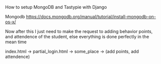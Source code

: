 How to setup MongoDB and Tastypie with Django 

Mongodb 
https://docs.mongodb.org/manual/tutorial/install-mongodb-on-os-x/


Now after this I just need to make the request to adding behavior points, and attendence of the student, else everything is done perfectly in the mean time

index.html -> partial_login.html -> some_place -> (add points, add attendence)


